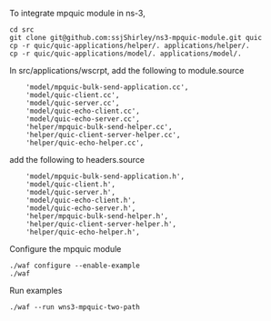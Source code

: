 
To integrate mpquic module in ns-3,

```
cd src
git clone git@github.com:ssjShirley/ns3-mpquic-module.git quic
cp -r quic/quic-applications/helper/. applications/helper/.
cp -r quic/quic-applications/model/. applications/model/.
```

In src/applications/wscrpt, add the following to module.source
```
    'model/mpquic-bulk-send-application.cc',
    'model/quic-client.cc',
    'model/quic-server.cc',
    'model/quic-echo-client.cc',
    'model/quic-echo-server.cc',
    'helper/mpquic-bulk-send-helper.cc',
    'helper/quic-client-server-helper.cc',
    'helper/quic-echo-helper.cc',
```

add the following to headers.source
```
    'model/mpquic-bulk-send-application.h',
    'model/quic-client.h',
    'model/quic-server.h',
    'model/quic-echo-client.h',
    'model/quic-echo-server.h',
    'helper/mpquic-bulk-send-helper.h',
    'helper/quic-client-server-helper.h',
    'helper/quic-echo-helper.h',
```

Configure the mpquic module
```
./waf configure --enable-example
./waf
```

Run examples
```
./waf --run wns3-mpquic-two-path
```
